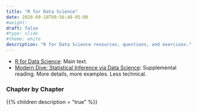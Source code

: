 ```yaml
---
title: "R for Data Science"
date: 2020-09-10T09:56:48-05:00
#weight: 
draft: false
#type: slide
#theme: white
description: "R for Data Science resources, questions, and exercises."
---
```


* [R for Data Science](https://r4ds.had.co.nz/): Main text.
* [Modern Dive: Statistical Inference via Data
  Science](https://moderndive.com/): Supplemental reading. 
   More details, more examples. Less technical.

### Chapter by Chapter

{{% children description = "true" %}}

